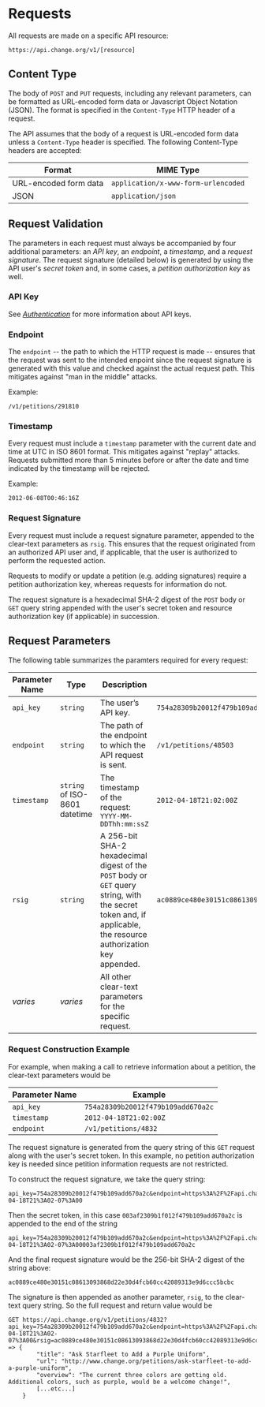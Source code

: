 # Requests

All requests are made on a specific API resource:

    https://api.change.org/v1/[resource]

## Content Type

The body of `POST` and `PUT` requests, including any relevant parameters, can be
formatted as URL-encoded form data or Javascript Object Notation (JSON). The
format is specified in the `Content-Type` HTTP header of a request.

The API assumes that the body of a request is URL-encoded form data unless a
`Content-Type` header is specified. The following Content-Type headers are
accepted:

<table>
    <thead>
        <th>Format</th>
        <th>MIME Type</th>
    </thead>
    <tbody>
        <tr>
            <td>URL-encoded form data</td>
            <td><code>application/x-www-form-urlencoded</code></td>
        </tr>
        <tr>
            <td>JSON</td>
            <td><code>application/json</code></td>
        </tr>
    </tbody>
</table>

## Request Validation

The parameters in each request must always be accompanied by four
additional parameters: an _API key_, an _endpoint_, a _timestamp_, and
a _request signature_. The request signature (detailed below) is generated by
using the API user's _secret token_ and, in some cases, a
_petition authorization key_ as well.

### API Key

See [_Authentication_](authentication.md) for more information about API keys.

### Endpoint

The `endpoint` -- the path to which the HTTP request is made -- ensures that
the request was sent to the intended enpoint since the request signature is
generated with this value and checked against the actual request path. This
mitigates against "man in the middle" attacks.

Example:

    /v1/petitions/291810

### Timestamp

Every request must include a `timestamp` parameter with the current date and time
at UTC in ISO 8601 format. This mitigates against "replay"
attacks. Requests submitted more than 5 minutes before or after the date and
time indicated by the timestamp will be rejected.

Example:

    2012-06-08T00:46:16Z

### Request Signature

Every request must include a request signature parameter, appended to the
clear-text parameters as `rsig`. This ensures that the request originated from an
authorized API user and, if applicable, that the user is authorized to perform
the requested action.

Requests to modify or update a petition (e.g. adding signatures) require a petition
authorization key, whereas requests for information do not.

The request signature is a hexadecimal SHA-2 digest of the
`POST` body or `GET` query string appended with the user's secret token
and resource authorization key (if applicable) in succession.

## Request Parameters

The following table summarizes the paramters required for every request:

<table>
    <thead>
        <th>Parameter Name</th>
        <th>Type</th>
        <th>Description</th>
        <th>Example</th>
    </thead>
    <tbody>
        <tr>
            <td><code>api_key</code></td>
            <td><code>string</code></td>
            <td>The user’s API key.</td>
            <td><code>754a28309b20012f479b109add670a2c</code></td>
        </tr>
        <tr>
            <td><code>endpoint</code></td>
            <td><code>string</code></td>
            <td>The path of the endpoint to which the API request is sent.</td>
            <td><code>/v1/petitions/48503</code></td>
        </tr>
        <tr>
            <td><code>timestamp</code></td>
            <td><code>string</code> of ISO-8601 datetime</td>
            <td>
                The timestamp of the request:
                <code>YYYY-MM-DDThh:mm:ssZ</code>
            </td>
            <td><code>2012-04-18T21:02:00Z</code></td>
        </tr>
        <tr>
            <td><code>rsig</code></td>
            <td><code>string</code></td>
            <td>
                A 256-bit SHA-2 hexadecimal digest of the <code>POST</code>
                body or <code>GET</code> query string, with the secret token
                and, if applicable, the resource authorization key appended.
            </td>
            <td><code>ac0889ce480e30151c08613093868d22e30d4fcb60cc42089313e9d6ccc5bcbc</code></td>
        </tr>
        <tr>
            <td><em>varies</em></td>
            <td><em>varies</em></td>
            <td>All other clear-text parameters for the specific request.</td>
            <td></td>
        </tr>
    </tbody>
</table>

### Request Construction Example

For example, when making a call to retrieve information about a petition, the
clear-text parameters would be

<table>
    <thead>
        <th>Parameter Name</th>
        <th>Example</th>
    </thead>
    <tbody>
        <tr>
            <td><code>api_key</code></td>
            <td><code>754a28309b20012f479b109add670a2c</code></td>
        </tr>
        <tr>
            <td><code>timestamp</code></td>
            <td><code>2012-04-18T21:02:00Z</code></td>
        </tr>
        <tr>
            <td><code>endpoint</code></td>
            <td><code>/v1/petitions/4832</code></td>
        </tr>
    </tbody>
</table>  

The request signature is generated from the query string of this `GET` request
along with the user's secret token. In this example, no petition authorization
key is needed since petition information requests are not restricted.

To construct the request signature, we take the query string:

    api_key=754a28309b20012f479b109add670a2c&endpoint=https%3A%2F%2Fapi.change.org%2Fv1%2Fpetitions%2F48503&timestamp=2012-04-18T21%3A02-07%3A00

Then the secret token, in this case `003af2309b1f012f479b109add670a2c` is
appended to the end of the string

    api_key=754a28309b20012f479b109add670a2c&endpoint=https%3A%2F%2Fapi.change.org%2Fv1%2Fpetitions%2F48503&timestamp=2012-04-18T21%3A02-07%3A00003af2309b1f012f479b109add670a2c

And the final request signature would be the 256-bit SHA-2 digest of the string
above:

    ac0889ce480e30151c08613093868d22e30d4fcb60cc42089313e9d6ccc5bcbc

The signature is then appended as another parameter, `rsig`, to the clear-text
query string. So the full request and return value would be

    GET https://api.change.org/v1/petitions/4832?api_key=754a28309b20012f479b109add670a2c&endpoint=https%3A%2F%2Fapi.change.org%2Fv1%2Fpetitions%2F48503&timestamp=2012-04-18T21%3A02-07%3A00&rsig=ac0889ce480e30151c08613093868d22e30d4fcb60cc42089313e9d6ccc5bcbc
    => {    
            "title": "Ask Starfleet to Add a Purple Uniform",
            "url": "http://www.change.org/petitions/ask-starfleet-to-add-a-purple-uniform",
            "overview": "The current three colors are getting old. Additional colors, such as purple, would be a welcome change!",
            [...etc...]
        }
